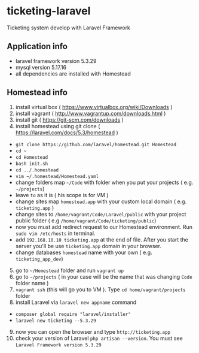 # ticketing-laravel
Ticketing system develop with Laravel Framework

## Application info
 - laravel framework version 5.3.29
 - mysql version 5.17.16
 - all dependencies are installed with Homestead
 
## Homestead info
 1. install virtual box ( https://www.virtualbox.org/wiki/Downloads )
 2. install vagrant ( http://www.vagrantup.com/downloads.html )
 3. install git ( https://git-scm.com/downloads )
 4. install homestead using git clone ( https://laravel.com/docs/5.3/homestead )
   - `git clone https://github.com/laravel/homestead.git Homestead`
   - `cd ~`
   - `cd Homestead`
   - `bash init.sh`
   - `cd ../.homestead`
   - `vim ~/.homestead/Homestead.yaml`
   - change folders map `~/Code` with folder when you put your projects ( e.g. `~/projects`)
   - leave `to` as it is ( his scope is for VM )
   - change sites map `homestead.app` with your custom local domain ( e.g. `ticketing.app` )
   - change sites to `/home/vagrant/Code/Laravel/public` with your project public folder ( e.g `/home/vagrant/Code/ticketing/public`)
   - now you must add redirect request to our Homestead environment. Run `sudo vim /etc/hosts` in terminal.
   - add `192.168.10.10 ticketing.app` at the end of file. After you start the server you'll be use `ticketing.app` domain in your browser.
   - change databases `homestead` name with your own ( e.g. `ticketing_app_dev`)
 5. go to `~/Homestead` folder and run `vagrant up`
 6. go to `~/projects` ( in your case will be the name that was changing `Code` folder name )
 7. `vagrant ssh` (this will go you to VM ). Type `cd home/vagrant/projects` folder
 8. install Laravel via `laravel new appname` command
   - `composer global require "laravel/installer"`
   - `laravel new ticketing --5.3.29`
 9. now you can open the browser and type `http://ticketing.app`
 10. check your version of Laravel `php artisan --version`. You must see `Laravel Framework version 5.3.29`
